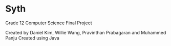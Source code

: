 # Syth
Grade 12 Computer Science Final Project

Created by Daniel Kim, Willie Wang, Pravinthan Prabagaran and Muhammed Panju
Created using Java

